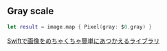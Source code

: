 ## Gray scale

```swift
let result = image.map { Pixel(gray: $0.gray) }
```

[Swiftで画像をめちゃくちゃ簡単にあつかえるライブラリ](https://qiita.com/koher/items/7dc1aa10755b79102539)
